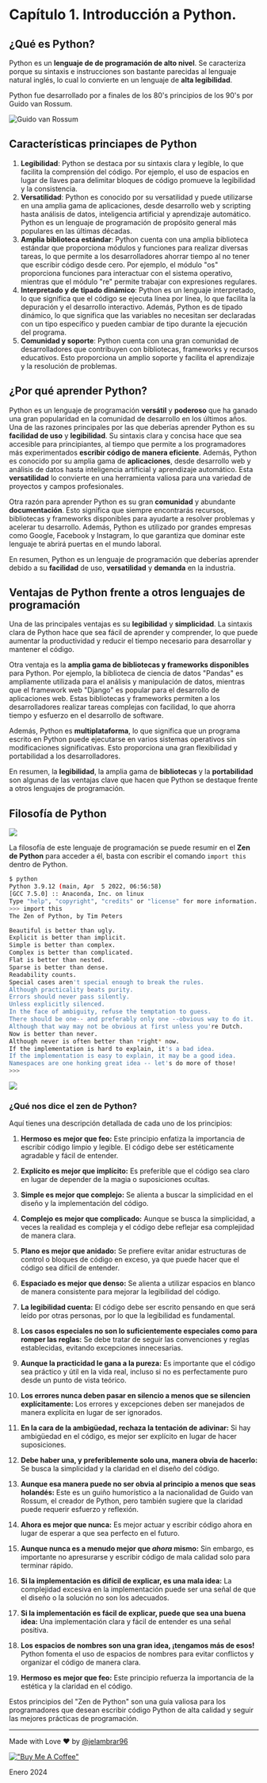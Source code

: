 # Capítulo 1. Introducción a Python.

## ¿Qué es Python? 

Python es un **lenguaje de de programación de alto nivel**. Se caracteriza porque su sintaxis e instrucciones son bastante parecidas al lenguaje natural inglés, lo cual lo convierte en un lenguaje de **alta legibilidad**. 

Python fue desarrollado por  a finales de los 80's principios de los 90's por Guido van Rossum.  

![Guido van Rossum](media/guido.jpeg)


## Características princiapes de Python

1. **Legibilidad**: Python se destaca por su sintaxis clara y legible, lo que facilita la comprensión del código. Por ejemplo, el uso de espacios en lugar de llaves para delimitar bloques de código promueve la legibilidad y la consistencia.
2. **Versatilidad**: Python es conocido por su versatilidad y puede utilizarse en una amplia gama de aplicaciones, desde desarrollo web y scripting hasta análisis de datos, inteligencia artificial y aprendizaje automático. Python es un lenguaje de programación de propósito general más populares en las últimas décadas. 
3. **Amplia biblioteca estándar**: Python cuenta con una amplia biblioteca estándar que proporciona módulos y funciones para realizar diversas tareas, lo que permite a los desarrolladores ahorrar tiempo al no tener que escribir código desde cero. Por ejemplo, el módulo "os" proporciona funciones para interactuar con el sistema operativo, mientras que el módulo "re" permite trabajar con expresiones regulares.
4. **Interpretado y de tipado dinámico**: Python es un lenguaje interpretado, lo que significa que el código se ejecuta línea por línea, lo que facilita la depuración y el desarrollo interactivo. Además, Python es de tipado dinámico, lo que significa que las variables no necesitan ser declaradas con un tipo específico y pueden cambiar de tipo durante la ejecución del programa.
5. **Comunidad y soporte**: Python cuenta con una gran comunidad de desarrolladores que contribuyen con bibliotecas, frameworks y recursos educativos. Esto proporciona un amplio soporte y facilita el aprendizaje y la resolución de problemas.


## ¿Por qué aprender Python?

Python es un lenguaje de programación **versátil** y **poderoso** que ha ganado una gran popularidad en la comunidad de desarrollo en los últimos años. Una de las razones principales por las que deberías aprender Python es su **facilidad de uso** y **legibilidad**. Su sintaxis clara y concisa hace que sea accesible para principiantes, al tiempo que permite a los programadores más experimentados **escribir código de manera eficiente**. Además, Python es conocido por su amplia gama de **aplicaciones**, desde desarrollo web y análisis de datos hasta inteligencia artificial y aprendizaje automático. Esta **versatilidad** lo convierte en una herramienta valiosa para una variedad de proyectos y campos profesionales.

Otra razón para aprender Python es su gran **comunidad** y abundante **documentación**. Esto significa que siempre encontrarás recursos, bibliotecas y frameworks disponibles para ayudarte a resolver problemas y acelerar tu desarrollo. Además, Python es utilizado por grandes empresas como Google, Facebook y Instagram, lo que garantiza que dominar este lenguaje te abrirá puertas en el mundo laboral. 

En resumen, Python es un lenguaje de programación que deberías aprender debido a su **facilidad** de uso, **versatilidad** y **demanda** en la industria.

## Ventajas de Python frente a otros lenguajes de programación

Una de las principales ventajas es su **legibilidad** y **simplicidad**. La sintaxis clara de Python hace que sea fácil de aprender y comprender, lo que puede aumentar la productividad y reducir el tiempo necesario para desarrollar y mantener el código. 

Otra ventaja es la **amplia gama de bibliotecas y frameworks disponibles** para Python. Por ejemplo, la biblioteca de ciencia de datos "Pandas" es ampliamente utilizada para el análisis y manipulación de datos, mientras que el framework web "Django" es popular para el desarrollo de aplicaciones web. Estas bibliotecas y frameworks permiten a los desarrolladores realizar tareas complejas con facilidad, lo que ahorra tiempo y esfuerzo en el desarrollo de software.

Además, Python es **multiplataforma**, lo que significa que un programa escrito en Python puede ejecutarse en varios sistemas operativos sin modificaciones significativas. Esto proporciona una gran flexibilidad y portabilidad a los desarrolladores. 

En resumen, la **legibilidad**, la amplia gama de **bibliotecas** y la **portabilidad** son algunas de las ventajas clave que hacen que Python se destaque frente a otros lenguajes de programación.


## Filosofía de Python


![](media/serpiente_budista_2.jpeg)

La filosofía de este lenguaje de programación se puede resumir en el **Zen de Python** para acceder a él, basta con escribir el comando ```import this``` dentro de Python. 

```bash
$ python
Python 3.9.12 (main, Apr  5 2022, 06:56:58) 
[GCC 7.5.0] :: Anaconda, Inc. on linux
Type "help", "copyright", "credits" or "license" for more information.
>>> import this
The Zen of Python, by Tim Peters

Beautiful is better than ugly.
Explicit is better than implicit.
Simple is better than complex.
Complex is better than complicated.
Flat is better than nested.
Sparse is better than dense.
Readability counts.
Special cases aren't special enough to break the rules.
Although practicality beats purity.
Errors should never pass silently.
Unless explicitly silenced.
In the face of ambiguity, refuse the temptation to guess.
There should be one-- and preferably only one --obvious way to do it.
Although that way may not be obvious at first unless you're Dutch.
Now is better than never.
Although never is often better than *right* now.
If the implementation is hard to explain, it's a bad idea.
If the implementation is easy to explain, it may be a good idea.
Namespaces are one honking great idea -- let's do more of those!
>>> 
```

![](media/serpiente_budista.jpeg)

### ¿Qué nos dice el zen de Python?

Aquí tienes una descripción detallada de cada uno de los principios:

1. **Hermoso es mejor que feo:** Este principio enfatiza la importancia de escribir código limpio y legible. El código debe ser estéticamente agradable y fácil de entender.

2. **Explícito es mejor que implícito:** Es preferible que el código sea claro en lugar de depender de la magia o suposiciones ocultas.

3. **Simple es mejor que complejo:** Se alienta a buscar la simplicidad en el diseño y la implementación del código.

4. **Complejo es mejor que complicado:** Aunque se busca la simplicidad, a veces la realidad es compleja y el código debe reflejar esa complejidad de manera clara.

5. **Plano es mejor que anidado:** Se prefiere evitar anidar estructuras de control o bloques de código en exceso, ya que puede hacer que el código sea difícil de entender.

6. **Espaciado es mejor que denso:** Se alienta a utilizar espacios en blanco de manera consistente para mejorar la legibilidad del código.

7. **La legibilidad cuenta:** El código debe ser escrito pensando en que será leído por otras personas, por lo que la legibilidad es fundamental.

8. **Los casos especiales no son lo suficientemente especiales como para romper las reglas:** Se debe tratar de seguir las convenciones y reglas establecidas, evitando excepciones innecesarias.

9. **Aunque la practicidad le gana a la pureza:** Es importante que el código sea práctico y útil en la vida real, incluso si no es perfectamente puro desde un punto de vista teórico.

10. **Los errores nunca deben pasar en silencio a menos que se silencien explícitamente:** Los errores y excepciones deben ser manejados de manera explícita en lugar de ser ignorados.

11. **En la cara de la ambigüedad, rechaza la tentación de adivinar:** Si hay ambigüedad en el código, es mejor ser explícito en lugar de hacer suposiciones.

12. **Debe haber una, y preferiblemente solo una, manera obvia de hacerlo:** Se busca la simplicidad y la claridad en el diseño del código.

13. **Aunque esa manera puede no ser obvia al principio a menos que seas holandés:** Este es un guiño humorístico a la nacionalidad de Guido van Rossum, el creador de Python, pero también sugiere que la claridad puede requerir esfuerzo y reflexión.

14. **Ahora es mejor que nunca:** Es mejor actuar y escribir código ahora en lugar de esperar a que sea perfecto en el futuro.

15. **Aunque nunca es a menudo mejor que *ahora* mismo:** Sin embargo, es importante no apresurarse y escribir código de mala calidad solo para terminar rápido.

16. **Si la implementación es difícil de explicar, es una mala idea:** La complejidad excesiva en la implementación puede ser una señal de que el diseño o la solución no son los adecuados.

17. **Si la implementación es fácil de explicar, puede que sea una buena idea:** Una implementación clara y fácil de entender es una señal positiva.

18. **Los espacios de nombres son una gran idea, ¡tengamos más de esos!** Python fomenta el uso de espacios de nombres para evitar conflictos y organizar el código de manera clara.

19. **Hermoso es mejor que feo:** Este principio refuerza la importancia de la estética y la claridad en el código.

Estos principios del "Zen de Python" son una guía valiosa para los programadores que desean escribir código Python de alta calidad y seguir las mejores prácticas de programación.


____

Made with Love ❤️ by [@jelambrar96](https://github.com/jelambrar96)

[!["Buy Me A Coffee"](https://www.buymeacoffee.com/assets/img/custom_images/orange_img.png)](https://www.buymeacoffee.com/jelambrar1)

Enero 2024
